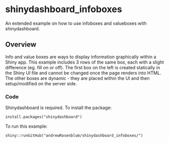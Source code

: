 # shinydashboard_infoboxes

An extended example on how to use infoboxes and valueboxes with shinydashboard.

## Overview

Info and value boxes are ways to display information graphically within a Shiny app. This example includes 3 rows of the same box, each with a slight difference (eg. fill on or off). The first box on the left is created statically in the Shiny UI file and cannot be changed once the page renders into HTML. The other boxes are dynamic - they are placed within the UI and then setup/modified on the server side.

### Code

Shinydashboard is required. To install the package:
```
install.packages("shinydashboard")
```

To run this example:
```
shiny::runGitHub("andrewRosenblum/shinydashboard_infoboxes/")
```
